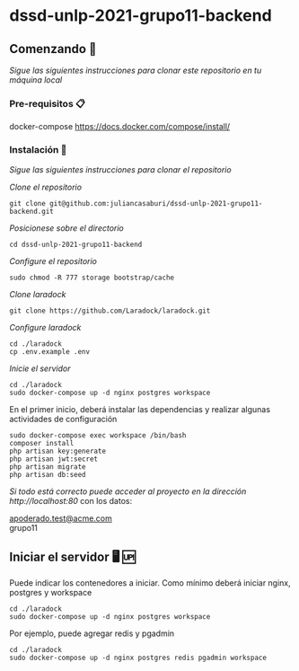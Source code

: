 # dssd-unlp-2021-grupo11-backend

## Comenzando 🚀

_Sigue las siguientes instrucciones para clonar este repositorio en tu máquina local_

### Pre-requisitos 📋

docker-compose
https://docs.docker.com/compose/install/

### Instalación 🔧

_Sigue las siguientes instrucciones para clonar el repositorio_

_Clone el repositorio_

```
git clone git@github.com:juliancasaburi/dssd-unlp-2021-grupo11-backend.git
```

_Posicionese sobre el directorio_

```
cd dssd-unlp-2021-grupo11-backend
```

_Configure el repositorio_

```
sudo chmod -R 777 storage bootstrap/cache
```

_Clone laradock_
```
git clone https://github.com/Laradock/laradock.git
```

_Configure laradock_
```
cd ./laradock
cp .env.example .env
```

_Inicie el servidor_
```
cd ./laradock
sudo docker-compose up -d nginx postgres workspace 
```

En el primer inicio, deberá instalar las dependencias y realizar algunas actividades de configuración
```
sudo docker-compose exec workspace /bin/bash
composer install
php artisan key:generate
php artisan jwt:secret
php artisan migrate
php artisan db:seed
```

_Si todo está correcto puede acceder al proyecto en la dirección http://localhost:80_ con los datos:

apoderado.test@acme.com  
grupo11

## Iniciar el servidor 🖥️ 🆙
Puede indicar los contenedores a iniciar. Como mínimo deberá iniciar nginx, postgres y workspace
```
cd ./laradock
sudo docker-compose up -d nginx postgres workspace
```

Por ejemplo, puede agregar redis y pgadmin

```
cd ./laradock
sudo docker-compose up -d nginx postgres redis pgadmin workspace
```
